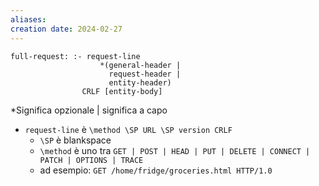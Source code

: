 ```yaml
---
aliases: 
creation date: 2024-02-27
---
```


```
full-request: :- request-line
					*(general-header |
					  request-header |
					  entity-header)
				CRLF [entity-body]
```

*Significa opzionale
| significa a capo

- `request-line` è `\method \SP URL \SP version CRLF`
	- `\SP` è blankspace
	- `\method` è uno tra `GET | POST | HEAD | PUT | DELETE | CONNECT | PATCH | OPTIONS | TRACE`
	- ad esempio: `GET /home/fridge/groceries.html HTTP/1.0` 